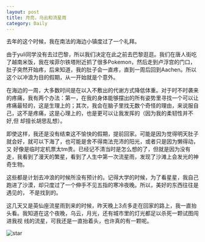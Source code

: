 ```yaml
---
layout: post
title: 月亮，乌云和流星雨
category: Daily
---
```


去年的这个时候，我在南法的海边小镇度过了一个礼拜。  

由于yuli同学没有去过巴黎，所以我们决定在此之前去巴黎逛逛。我们在唐人街吃了越南米饭，我在埃菲尔铁塔附近抓了很多Pokemon，然后走到卢浮宫的门口，
肚子突然开始疼，后来知道，我的肚子会一直疼，直到一周后回到Aachen。所以这个以冲浪为目的假期，从一开始就是个意外。  

在海边的一周，大多数时间是在以入不敷出的代谢方式降低体重。对于时不时袭来的疼痛，我有两个办法：第一，在我的身体能够摆出的所有姿势里寻找一个可以让
疼痛最轻的，这是生理上的；其次，我会在脑子里找无数个奇怪的理由，来说服自己，这不是疼痛，这是心理上的，也是更可以让我发挥的（因为我的柔韧性并不好,但
却擅长胡思乱想）。  

即使这样，我还是没有结束这不愉快的假期，提前回家。可能是因为觉得明天肚子就会好，就可以下海了，也可能是舍不得南法充沛的阳光，或者只是因为懒得动，又
好像是临时定机票太tm贵。已经记不清当时是怎么想的了，但就是因为没有走，我看到了漫天的繁星，看到了人生中第一次流星雨，发现了沙滩上会发光的神奇生物。  

这些都是计划去冲浪的时候所没有预计的。记得大学的时候，为了看星星，我自己跑进了沙漠，却只度过了一个伸手不见五指的寒冷夜晚。所以，美好的东西往往是遇见的，
不是找到的。  

这几天又是英仙座流星雨到来的时候，昨天晚上3点多走在回家的路上，我一直抬头看。我知道在这个夜晚，乌云，月光，还有城市里的灯光都足以杀死一颗试图闯进我视
线的流星，可我还是一直抬着头，也许真的有一颗呢。  

![star]({{site.baseurl}}/images/20170814-stars.jpg)
